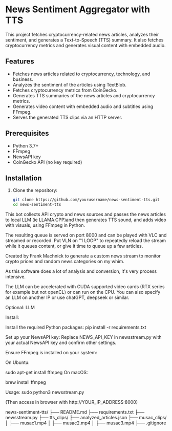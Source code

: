 # News Sentiment Aggregator with TTS

This project fetches cryptocurrency-related news articles, analyzes their sentiment, and generates a Text-to-Speech (TTS) summary. It also fetches cryptocurrency metrics and generates visual content with embedded audio.

## Features

- Fetches news articles related to cryptocurrency, technology, and business.
- Analyzes the sentiment of the articles using TextBlob.
- Fetches cryptocurrency metrics from CoinGecko.
- Generates TTS summaries of the news articles and cryptocurrency metrics.
- Generates video content with embedded audio and subtitles using FFmpeg.
- Serves the generated TTS clips via an HTTP server.

## Prerequisites

- Python 3.7+
- FFmpeg
- NewsAPI key
- CoinGecko API (no key required)

## Installation

1. Clone the repository:
   ```bash
   git clone https://github.com/yourusername/news-sentiment-tts.git
   cd news-sentiment-tts

This bot collects API crypto and news sources and passes the news articles to local LLM (ie LLAMA.CPP)and then generates TTS sound, and adds video with visuals, using FFmpeg in Python.

The resulting queue is served on port 8000 and can be played with VLC and streamed or recorded. Put VLN on "1 LOOP" to repeatedly reload the stream while it queues content, or give it time to queue up a few articles.

Created by Frank Machnick to generate a custom news stream to monitor crypto prices and random news categories on my whim. 

As this software does a lot of analysis and conversion, it's very process intensive.

The LLM can be accelerated with CUDA supported video cards (RTX series for example but not openCL) or can run on the CPU. You can also specify an LLM on another IP or use chatGPT, deepseek or similar.


Optional: LLM


Install:

Install the required Python packages: pip install -r requirements.txt

Set up your NewsAPI key: Replace NEWS_API_KEY in newsstream.py with your actual NewsAPI key and confirm other settings.

Ensure FFmpeg is installed on your system:

On Ubuntu:

sudo apt-get install ffmpeg
On macOS:

brew install ffmpeg

Usage:
sudo python3 newsstream.py

(Then access in browser with http://YOUR_IP_ADDRESS:8000)


news-sentiment-tts/
├── README.md
├── requirements.txt
├── newsstream.py
├── tts_clips/
├── analyzed_articles.json
├── musac_clips/
│   ├── musac1.mp4
│   ├── musac2.mp4
│   ├── musac3.mp4
├── .gitignore
